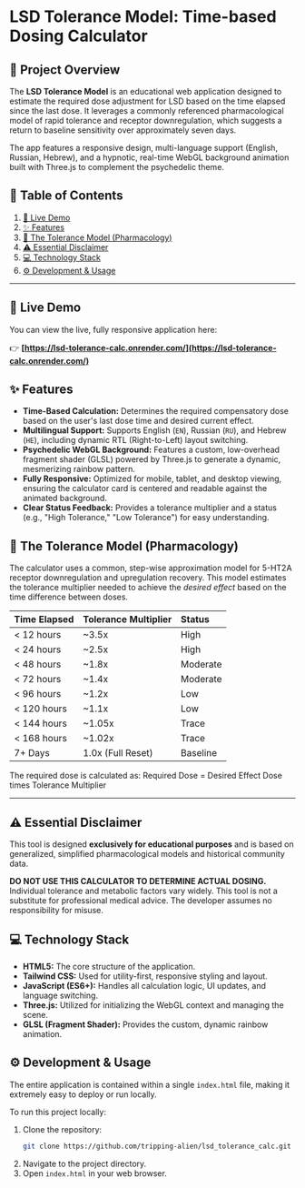 # LSD Tolerance Model: Time-based Dosing Calculator

## 🌈 Project Overview

The **LSD Tolerance Model** is an educational web application designed to estimate the required dose adjustment for LSD based on the time elapsed since the last dose. It leverages a commonly referenced pharmacological model of rapid tolerance and receptor downregulation, which suggests a return to baseline sensitivity over approximately seven days.

The app features a responsive design, multi-language support (English, Russian, Hebrew), and a hypnotic, real-time WebGL background animation built with Three.js to complement the psychedelic theme.

## 📄 Table of Contents

1.  [🚀 Live Demo](#-live-demo)
2.  [✨ Features](#-features)
3.  [🧠 The Tolerance Model (Pharmacology)](#-the-tolerance-model-pharmacology)
4.  [⚠️ Essential Disclaimer](#-essential-disclaimer)
5.  [💻 Technology Stack](#-technology-stack)
6.  [⚙️ Development & Usage](#-development--usage)

-----

## 🚀 Live Demo

You can view the live, fully responsive application here:

👉 **[https://lsd-tolerance-calc.onrender.com/](https://lsd-tolerance-calc.onrender.com/)**

## ✨ Features

  * **Time-Based Calculation:** Determines the required compensatory dose based on the user's last dose time and desired current effect.
  * **Multilingual Support:** Supports English (`EN`), Russian (`RU`), and Hebrew (`HE`), including dynamic RTL (Right-to-Left) layout switching.
  * **Psychedelic WebGL Background:** Features a custom, low-overhead fragment shader (GLSL) powered by Three.js to generate a dynamic, mesmerizing rainbow pattern.
  * **Fully Responsive:** Optimized for mobile, tablet, and desktop viewing, ensuring the calculator card is centered and readable against the animated background.
  * **Clear Status Feedback:** Provides a tolerance multiplier and a status (e.g., "High Tolerance," "Low Tolerance") for easy understanding.

## 🧠 The Tolerance Model (Pharmacology)

The calculator uses a common, step-wise approximation model for 5-HT2A receptor downregulation and upregulation recovery. This model estimates the tolerance multiplier needed to achieve the *desired effect* based on the time difference between doses.

| Time Elapsed | Tolerance Multiplier | Status |
| :----------- | :------------------- | :----- |
| \< 12 hours   | \~3.5x                | High   |
| \< 24 hours   | \~2.5x                | High   |
| \< 48 hours   | \~1.8x                | Moderate |
| \< 72 hours   | \~1.4x                | Moderate |
| \< 96 hours   | \~1.2x                | Low    |
| \< 120 hours  | \~1.1x                | Low    |
| \< 144 hours  | \~1.05x               | Trace  |
| \< 168 hours  | \~1.02x               | Trace  |
| 7+ Days      | 1.0x (Full Reset)    | Baseline |

The required dose is calculated as:
Required Dose = Desired Effect Dose times Tolerance Multiplier

-----

## ⚠️ Essential Disclaimer

This tool is designed **exclusively for educational purposes** and is based on generalized, simplified pharmacological models and historical community data.

**DO NOT USE THIS CALCULATOR TO DETERMINE ACTUAL DOSING.** Individual tolerance and metabolic factors vary widely. This tool is not a substitute for professional medical advice. The developer assumes no responsibility for misuse.

## 💻 Technology Stack

  * **HTML5:** The core structure of the application.
  * **Tailwind CSS:** Used for utility-first, responsive styling and layout.
  * **JavaScript (ES6+):** Handles all calculation logic, UI updates, and language switching.
  * **Three.js:** Utilized for initializing the WebGL context and managing the scene.
  * **GLSL (Fragment Shader):** Provides the custom, dynamic rainbow animation.

## ⚙️ Development & Usage

The entire application is contained within a single `index.html` file, making it extremely easy to deploy or run locally.

To run this project locally:

1.  Clone the repository:
    ```bash
    git clone https://github.com/tripping-alien/lsd_tolerance_calc.git
    ```
2.  Navigate to the project directory.
3.  Open `index.html` in your web browser.
